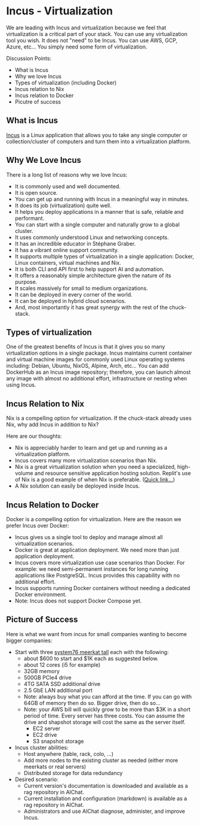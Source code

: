 # Incus - Virtualization

We are leading with Incus and virtualization because we feel that virtualization is a critical part of your stack. You can use any virtualization tool you wish. It does not "need" to be Incus. You can use AWS, GCP, Azure, etc... You simply need some form of virtualization.

Discussion Points:
- What is Incus
- Why we love Incus
- Types of virtualization (including Docker)
- Incus relation to Nix
- Incus relation to Docker
- Picutre of success

## What is Incus

[Incus](https://linuxcontainers.org/incus/docs/main/) is a Linux application that allows you to take any single computer or collection/cluster of computers and turn them into a virtualization platform.

## Why We Love Incus

There is a long list of reasons why we love Incus:

- It is commonly used and well documented.
- It is open source.
- You can get up and running with Incus in a meaningful way in minutes.
- It does its job (virtualization) quite well.
- It helps you deploy applications in a manner that is safe, reliable and performant.
- You can start with a single computer and naturally grow to a global cluster.
- It uses commonly understood Linux and networking concepts.
- It has an incredible educator in Stéphane Graber.
- It has a vibrant online support community.
- It supports multiple types of virtualization in a single application: Docker, Linux containers, virtual machines and Nix.
- It is both CLI and API first to help support AI and automation.
- It offers a reasonably simple architecture given the nature of its purpose.
- It scales massively for small to medium organizations.
- It can be deployed in every corner of the world.
- It can be deployed in hybrid cloud scenarios.
- And, most importantly it has great synergy with the rest of the chuck-stack.

## Types of virtualization

One of the greatest benefits of Incus is that it gives you so many virtualization options in a single package. Incus maintains current container and virtual machine images for commonly used Linux operating systems including: Debian, Ubuntu, NixOS, Alpine, Arch, etc... You can add DockerHub as an Incus image repository; therefore, you can launch almost any image with almost no additional effort, infrastructure or nesting when using Incus.

## Incus Relation to Nix

Nix is a compelling option for virtualization. If the chuck-stack already uses Nix, why add Incus in addition to Nix? 

Here are our thoughts:

- Nix is appreciably harder to learn and get up and running as a virtualization platform.
- Incus covers many more virtualization scenarios than Nix.
- Nix is a great virtualization solution when you need a specialized, high-volume and resource sensitive application hosting solution. Replit's use of Nix is a good example of when Nix is preferable. ([Quick link...](https://blog.replit.com/nix_web_app))
- A Nix solution can easily be deployed inside Incus.

## Incus Relation to Docker

Docker is a compelling option for virtualization. Here are the reason we prefer Incus over Docker:

- Incus gives us a single tool to deploy and manage almost all virtualization scenarios.
- Docker is great at application deployment. We need more than just application deployment.
- Incus covers more virtualization use case scenarios than Docker. For example: we need semi-permanent instances for long running applications like PostgreSQL. Incus provides this capability with no additional effort.
- Incus supports running Docker containers without needing a dedicated Docker environment.
- Note: Incus does not support Docker Compose yet.

## Picture of Success

Here is what we want from incus for small companies wanting to become bigger companies:

- Start with three [system76 meerkat tall](https://system76.com/desktops/meerkat) each with the following:
  - about $600 to start and $1K each as suggested below.
  - about 12 cores (i5 for example)
  - 32GB memory
  - 500GB PCIe4 drive
  - 4TG SATA SSD additional drive
  - 2.5 GbE LAN additional port
  - Note: always buy what you can afford at the time. If you can go with 64GB of memory then do so. Bigger drive, then do so...
  - Note: your AWS bill will quickly grow to be more than $3K in a short period of time. Every server has three costs. You can assume the drive and shapshot storage will cost the same as the server itself.
    - EC2 server
    - EC2 drive
    - S3 snapshot storage
- Incus cluster abilities:
  - Host anywhere (table, rack, colo, ...)
  - Add more nodes to the existing cluster as needed (either more meerkats or real servers)
  - Distributed storage for data redundancy
- Desired scenario:
  - Current version's documentation is downloaded and available as a rag repository in AIChat.
  - Current installation and configuration (markdown) is available as a rag repository in AIChat.
  - Administrators and use AIChat diagnose, administer, and improve Incus.
